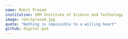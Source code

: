 ```yaml
---
name: Rohit Prasad
institution: SRM Institute of Science and Technology
image: rohitprasad.jpg 
quote: "Nothing is impossible to a willing heart"
github: digital-god
---
```

